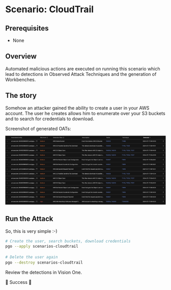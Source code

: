 # Scenario: CloudTrail

## Prerequisites

- None

## Overview

Automated malicious actions are executed on running this scenario which lead to detections in Observed Attack Techniques and the generation of Workbenches.

## The story

Somehow an attacker gained the ability to create a user in your AWS account. The user he creates allows him to enumerate over your S3 buckets and to search for credentials to download.

Screenshot of generated OATs:

![alt text](images/cloudtrail-01.png "OATs")

## Run the Attack

So, this is very simple :-)

```sh
# Create the user, search buckets, download credentials
pgo --apply scenarios-cloudtrail

# Delete the user again
pgo --destroy scenarios-cloudtrail
```

Review the detections in Vision One.

🎉 Success 🎉
